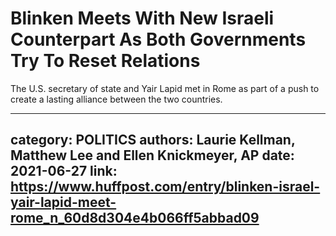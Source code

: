 # Blinken Meets With New Israeli Counterpart As Both Governments Try To Reset Relations

The U.S. secretary of state and Yair Lapid met in Rome as part of a push to create a lasting alliance between the two countries.

---
category: POLITICS
authors: Laurie Kellman, Matthew Lee and Ellen Knickmeyer, AP
date: 2021-06-27
link: https://www.huffpost.com/entry/blinken-israel-yair-lapid-meet-rome_n_60d8d304e4b066ff5abbad09
---
